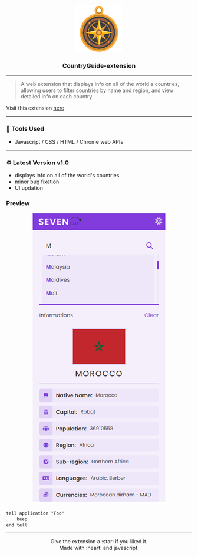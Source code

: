 <p align="center">
  <img src="./icons/icon-128.png"/>
  <h3 align="center">CountryGuide-extension</h3>
</p>

----
> A web extension that displays info on all of the world's countries, allowing users to filter countries by name and region, and view detailed info on each country.

Visit this extension  <a href="sevenajjy.github.io/CountryGuide-extens/">here</a>
</br>


----

### :wrench: Tools Used
- Javascript / CSS / HTML / Chrome web APIs

-----

### ⚙️ Latest Version v1.0
- displays info on all of the world's countries
- minor bug fixation
- UI updation

### Preview
 <p align="center">
  <img src="/icons/preview.PNG"/>
</p>

<pre><code>tell application "Foo"
    beep
end tell
</code></pre>

-----

<p align="center">
Give the extension a :star: if you liked it.<br>
Made with :heart: and javascript.
</p>
